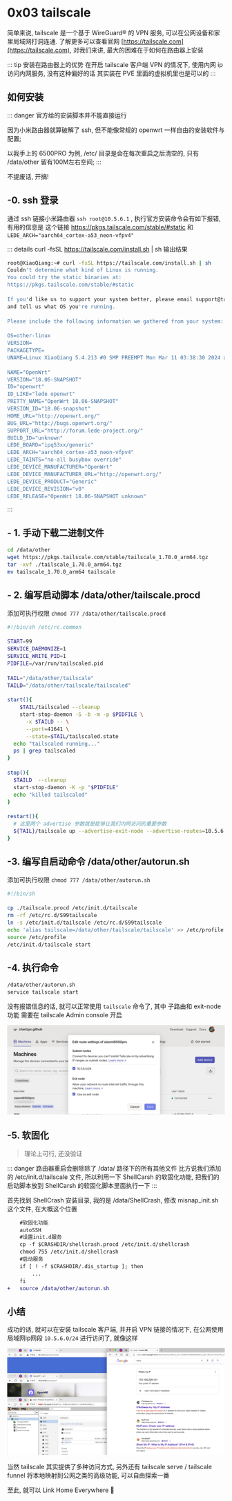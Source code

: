 # 0x03 tailscale

简单来说, tailscale 是一个基于 WireGuard® 的 VPN 服务, 可以在公网设备和家里局域网打洞连通.
了解更多可以查看官网 [https://tailscale.com](https://tailscale.com), 对我们来讲, 最大的困难在于如何在路由器上安装

::: tip 安装在路由器上的优势
在开启 tailscale 客户端 VPN 的情况下, 使用内网 ip 访问内网服务, 没有这种偏好的话
其实装在 PVE 里面的虚拟机里也是可以的
:::

## 如何安装

::: danger 官方给的安装脚本并不能直接运行

因为小米路由器就算破解了 ssh, 但不能像常规的 openwrt 一样自由的安装软件与配置;

以我手上的 6500PRO 为例, /etc/ 目录是会在每次重启之后清空的, 只有 /data/other 留有100M左右空间; 
:::

不提废话, 开搞!

## -0. ssh 登录

通过 ssh 链接小米路由器 `ssh root@10.5.6.1` , 执行官方安装命令会有如下报错, 有用的信息是
这个链接 https://pkgs.tailscale.com/stable/#static 和 `LEDE_ARCH="aarch64_cortex-a53_neon-vfpv4"`

::: details curl -fsSL https://tailscale.com/install.sh | sh 输出结果
```bash
root@XiaoQiang:~# curl -fsSL https://tailscale.com/install.sh | sh
Couldn't determine what kind of Linux is running.
You could try the static binaries at:
https://pkgs.tailscale.com/stable/#static

If you'd like us to support your system better, please email support@tailscale.com
and tell us what OS you're running.

Please include the following information we gathered from your system:

OS=other-linux
VERSION=
PACKAGETYPE=
UNAME=Linux XiaoQiang 5.4.213 #0 SMP PREEMPT Mon Mar 11 03:38:30 2024 aarch64 GNU/Linux

NAME="OpenWrt"
VERSION="18.06-SNAPSHOT"
ID="openwrt"
ID_LIKE="lede openwrt"
PRETTY_NAME="OpenWrt 18.06-SNAPSHOT"
VERSION_ID="18.06-snapshot"
HOME_URL="http://openwrt.org/"
BUG_URL="http://bugs.openwrt.org/"
SUPPORT_URL="http://forum.lede-project.org/"
BUILD_ID="unknown"
LEDE_BOARD="ipq53xx/generic"
LEDE_ARCH="aarch64_cortex-a53_neon-vfpv4"
LEDE_TAINTS="no-all busybox override"
LEDE_DEVICE_MANUFACTURER="OpenWrt"
LEDE_DEVICE_MANUFACTURER_URL="http://openwrt.org/"
LEDE_DEVICE_PRODUCT="Generic"
LEDE_DEVICE_REVISION="v0"
LEDE_RELEASE="OpenWrt 18.06-SNAPSHOT unknown"

```
:::

## - 1. 手动下载二进制文件

```bash
cd /data/other
wget https://pkgs.tailscale.com/stable/tailscale_1.70.0_arm64.tgz
tar -xvf ./tailscale_1.70.0_arm64.tgz
mv tailscale_1.70.0_arm64 tailscale
```

## - 2. 编写启动脚本 /data/other/tailscale.procd

添加可执行权限 `chmod 777 /data/other/tailscale.procd`

```bash
#!/bin/sh /etc/rc.common

START=99
SERVICE_DAEMONIZE=1
SERVICE_WRITE_PID=1
PIDFILE=/var/run/tailscaled.pid

TAIL="/data/other/tailscale"
TAILD="/data/other/tailscale/tailscaled"

start(){
    $TAIL/tailscaled --cleanup
    start-stop-daemon -S -b -m -p $PIDFILE \
      -x $TAILD -- \
      --port=41641 \
      --state=$TAIL/tailscaled.state
  echo "tailscaled running..."
  ps | grep tailscaled
}

stop(){
  $TAILD  --cleanup
  start-stop-daemon -K -p "$PIDFILE"
  echo "killed tailscaled"
}

restart(){
  # 这里两个 advertise 参数就是能够让我们内网访问的重要参数
  ${TAIL}/tailscale up --advertise-exit-node --advertise-routes=10.5.6.0/24
}
```

## -3. 编写自启动命令 /data/other/autorun.sh

添加可执行权限 `chmod 777 /data/other/autorun.sh`

```bash
#!/bin/sh

cp ./tailscale.procd /etc/init.d/tailscale
rm -rf /etc/rc.d/S99tailscale
ln -s /etc/init.d/tailscale /etc/rc.d/S99tailscale
echo 'alias tailscale=/data/other/tailscale/tailscale' >> /etc/profile
source /etc/profile
/etc/init.d/tailscale start
```

## -4. 执行命令

```bash
/data/other/autorun.sh
service tailscale start
```

没有报错信息的话, 就可以正常使用 `tailscale` 命令了, 其中 子路由和 exit-node 功能 需要在 tailscale Admin console 开启

![tailconsole](/lab/assets/tailconsole.png)


## -5. 软固化

> 理论上可行, 还没验证


::: danger 路由器重启会删除除了 /data/ 路径下的所有其他文件
比方说我们添加的 /etc/init.d/tailscale 文件, 所以利用一下 ShellCarsh 的软固化功能, 把我们的启动脚本放到 ShellCarsh 的软固化脚本里面执行一下
:::

首先找到 ShellCrash 安装目录, 我的是 /data/ShellCrash, 修改 misnap_init.sh 这个文件, 在大概这个位置

```diff
	#软固化功能
	autoSSH
	#设置init.d服务
	cp -f $CRASHDIR/shellcrash.procd /etc/init.d/shellcrash
	chmod 755 /etc/init.d/shellcrash
	#启动服务
	if [ ! -f $CRASHDIR/.dis_startup ]; then
        ...
    fi
+   source /data/other/autorun.sh
```


## 小结

成功的话, 就可以在安装 tailscale 客户端, 并开启 VPN 链接的情况下, 在公网使用局域网ip网段 `10.5.6.0/24` 进行访问了, 就像这样

![showtime](/lab/assets/showtime.png)

当然 tailscale 其实提供了多种访问方式, 另外还有 tailscale serve / tailscale funnel 将本地映射到公网之类的高级功能, 可以自由探索一番

至此, 就可以 Link Home Everywhere 🎉
